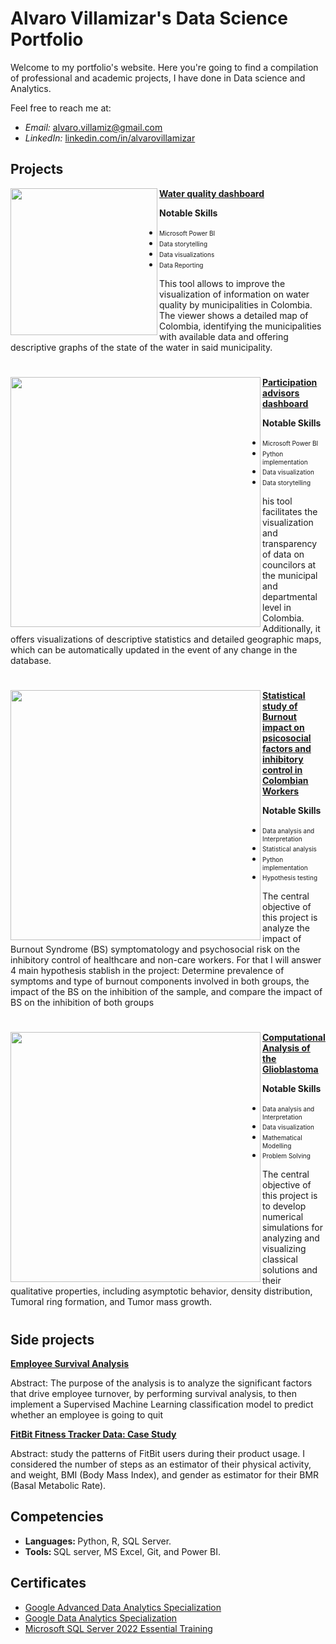 # Alvaro Villamizar's Data Science Portfolio
Welcome to my portfolio's website. Here you're going to find a compilation of professional and academic projects, I have done in Data science and Analytics.

Feel free to reach me at:
- *Email:* [alvaro.villamiz@gmail.com]()
- *LinkedIn:* [linkedin.com/in/alvarovillamizar](linkedin.com/in/lvarovillamizar)

## Projects

<img align="left" width=auto height=235 src="https://www.tipcolombia.com/wp-content/uploads/2022/10/monitoreo.png"> **[<u> Water quality dashboard </u>](https://github.com/AlvaroVillamizar/Visor-de-Calidad-del-agua)**

<b> Notable Skills </b>
- <font size ="-2">Microsoft Power BI </font>
- <font size ="-2">Data storytelling </font>
- <font size ="-2">Data visualizations </font>
- <font size ="-2">Data Reporting </font>

This tool allows to improve the visualization of information on water quality by municipalities in Colombia. The viewer shows a detailed map of Colombia, identifying the municipalities with available data and offering descriptive graphs of the state of the water in said municipality.


#

<img align="left" width=400 height=auto src="https://encrypted-tbn0.gstatic.com/images?q=tbn:ANd9GcTP_FfZy4qajYNnfWj_LYi5VOVXyVeyli-GiQ&s"> **[<u> Participation advisors dashboard </u>](https://github.com/AlvaroVillamizar/Visor-datos-consejeros-OPP)**

<b> Notable Skills </b>

- <font size ="-2">Microsoft Power BI </font>
- <font size ="-2">Python implementation </font>
- <font size ="-2">Data visualization </font>
- <font size ="-2">Data storytelling </font>

his tool facilitates the visualization and transparency of data on councilors at the municipal and departmental level in Colombia. Additionally, it offers visualizations of descriptive statistics and detailed geographic maps, which can be automatically updated in the event of any change in the database.

#

<img align="left" width="400" height=auto src="https://www.policia.gov.co/sites/default/files/styles/500x285/public/qsomos_sanidad.jpg?itok=bruDtTUU"> **[<u> Statistical study of Burnout impact on psicosocial factors and inhibitory control in Colombian Workers </u>](https://github.com/AlvaroVillamizar/Glioblastomas-Analysis.git)**

<b> Notable Skills </b>
- <font size ="-2">Data analysis and Interpretation </font>
- <font size ="-2">Statistical analysis </font>
- <font size ="-2">Python implementation</font>
- <font size ="-2">Hypothesis testing </font>

The central objective of this project is analyze the impact of Burnout Syndrome (BS) symptomatology and psychosocial risk on the inhibitory control of healthcare and non-care workers. For that I will answer 4 main hypothesis stablish in the project: Determine prevalence of symptoms and type of burnout components involved in both groups, the impact of the BS on the inhibition of the sample, and compare the impact of BS on the inhibition of both groups

#

<img align="left" width="400" height=auto src="https://assets.neurosurgicalatlas.com/aaroncohen-gadol-com/Patient_Education/Glioma/glioma-blog-7-fig-1.jpg"> **[<u> Computational Analysis of the Glioblastoma </u>](https://github.com/AlvaroVillamizar/Glioblastomas-Analysis.git)**

<b> Notable Skills </b>
- <font size ="-2">Data analysis and Interpretation </font>
- <font size ="-2">Data visualization </font>
- <font size ="-2">Mathematical Modelling </font>
- <font size ="-2">Problem Solving </font>

The central objective of this project is to develop numerical simulations for analyzing and visualizing classical solutions and their qualitative properties, including asymptotic behavior, density distribution, Tumoral ring formation, and Tumor mass growth.

#

## Side projects

**[<u> Employee Survival Analysis </u>](https://github.com/AlvaroVillamizar/Employee_Survival_Analysis)**

Abstract: The purpose of the analysis is to analyze the significant factors that drive employee turnover, by performing survival analysis, to then implement a Supervised Machine Learning classification model to predict whether an employee is going to quit

**[<u> FitBit Fitness Tracker Data: Case Study </u>](https://github.com/AlvaroVillamizar/FitBit-Fitness-Tracker-Data-Case-Study.git)**

Abstract: study the patterns of FitBit users during their product usage. I considered the number of steps as an estimator of their physical activity, and weight, BMI (Body Mass Index), and gender as estimator for their BMR (Basal Metabolic Rate).


## Competencies
- <strong> Languages: </strong> Python, R, SQL Server.
- <strong> Tools: </strong> SQL server, MS Excel, Git, and Power BI.

## Certificates
- [Google Advanced Data Analytics Specialization](https://www.coursera.org/account/accomplishments/specialization/certificate/AQCZD9T436YJ)
- [Google Data Analytics Specialization](https://coursera.org/share/0e538e0dddace4fccf49bdf5a8f4f701)
- [Microsoft SQL Server 2022 Essential Training](https://www.linkedin.com/learning/certificates/bff815d15690ee694796c0e2f32b0180b83cfe241140ad8971e9a875006e7f2a)

